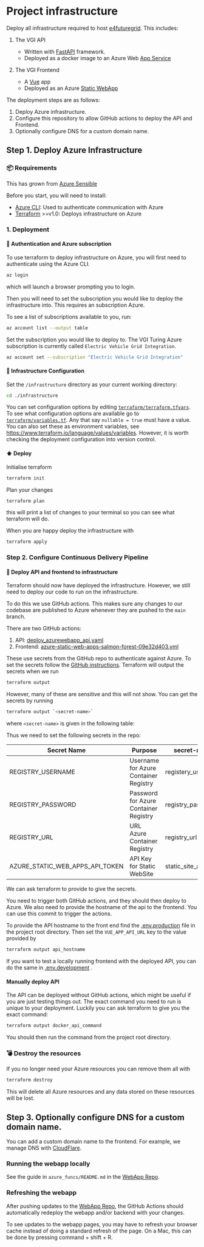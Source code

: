 # Project infrastructure

Deploy all infrastructure required to host [e4futuregrid](https://www.e4futuregrid.com/). This includes:

1. The VGI API
    - Written with [FastAPI](https://fastapi.tiangolo.com/) framework.
    - Deployed as a docker image to an Azure Web [App Service](https://docs.microsoft.com/en-us/azure/app-service/overview)
  
2. The VGI Frontend
    - A [Vue](https://vuejs.org/v2/guide/) app
    - Deployed as an Azure [Static WebApp](https://docs.microsoft.com/en-us/azure/static-web-apps/getting-started?tabs=vue)


The deployment steps are as follows:

1. Deploy Azure infrastructure.
2. Configure this repository to allow GitHub actions to deploy the API and Frontend.
3. Optionally configure DNS for a custom domain name.

## Step 1. Deploy Azure Infrastructure

### 📦 Requirements

This has grown from [Azure Sensible](https://github.com/alan-turing-institute/azure-sensible)

Before you start, you will need to install:

- [Azure CLI](https://docs.microsoft.com/en-us/cli/azure/install-azure-cli): Used to authenticate communication with Azure
- [Terraform](https://learn.hashicorp.com/tutorials/terraform/install-cli) >=v1.0: Deploys infrastructure on Azure

### 1. Deployment

#### 🔑 Authentication and Azure subscription
To use terraform to deploy infrastructure on Azure, you will first need to
authenticate using the Azure CLI.

```bash
az login
```

which will launch a browser prompting you to login.

Then you will need to set the subscription you would like to deploy the infrastructure into. This requires an subscription Azure.

To see a list of subscriptions available to you, run:

```bash
az account list --output table
```

Set the subscription you would like to deploy to. The VGI Turing Azure subscription is currently called `Electric Vehicle Grid Integration`.

```bash
az account set --subscription "Electric Vehicle Grid Integration"
```

#### :wrench: Infrastructure Configuration

Set the `/infrastructure` directory as your current working directory:

```bash
cd ./infrastructure
```

You can set configuration options by editing [`terraform/terraform.tfvars`](terraform/terraform.tfvars). To see what configuration options are available go to [`terraform/variables.tf`](terraform/variables.tf). Any that say `nullable = true` must have a value. You can also set these as environment variables, see https://www.terraform.io/language/values/variables. However, it is worth checking the deployment configuration into version control.

#### :arrow_up: Deploy

Initialise terraform

```bash
terraform init
```

Plan your changes

```bash
terraform plan
```

this will print a list of changes to your terminal so you can see what terraform will do.

When you are happy deploy the infrastructure with

```bash
terraform apply
```

### Step 2. Configure Continuous Delivery Pipeline

#### :hammer: Deploy API and frontend to infrastructure

Terraform should now have deployed the infrastructure. However, we still need to deploy our code to run on the infrastructure.

To do this we use GitHub actions. This makes sure any changes to our codebase are published to Azure whenever they are pushed to the `main` branch.

There are two GitHub actions:

1. API: [deploy_azurewebapp_api.yaml](../.github/workflows/deploy_azurewebapp_api.yaml)
2. Frontend: [azure-static-web-apps-salmon-forest-09e32d403.yml](../.github/workflows/azure-static-web-apps-salmon-forest-09e32d403.yml)

These use secrets from the GitHub repo to authenticate against Azure. To set the secrets follow the [GitHub instructions](https://docs.github.com/en/actions/security-guides/encrypted-secrets). Terraform will output the secrets when we run

```bash
terraform output
```

However, many of these are sensitive and this will not show. You can get the secrets by running

```bash
terraform output `<secret-name>`
```

where `<secret-name>` is given in the following table:


 Thus we need to set the following secrets in the repo:

| Secret Name                     | Purpose                               | secret-name         |
| ------------------------------- | ------------------------------------- | ------------------- |
| REGISTRY_USERNAME               | Username for Azure Container Registry | registery_username  |
| REGISTRY_PASSWORD               | Password for Azure Container Registry | registry_password   |
| REGISTRY_URL                    | URL Azure Container Registry          | registry_url        |
| AZURE_STATIC_WEB_APPS_API_TOKEN | API Key for Static WebSite            | static_site_api_key |

We can ask terraform to provide to give the secrets.


You need to trigger both GitHub actions, and they should then deploy to Azure. We also need to provide the hostname of the api to the frontend. You can use this commit to trigger the actions. 

To provide the API hostname to the front end find the [.env.production](../.env.production) file in the project root directory. Then set the `VUE_APP_API_URL` key to the value provided by

```bash
terraform output api_hostname
```

If you want to test a locally running frontend with the deployed API, you can do the same in [.env.development](../.env.development) .

#### Manually deploy API

The API can be deployed without GitHub actions, which might be useful if you are just testing things out. The exact command you need to run is unique to your deployment. Luckily you can ask terraform to give you the exact command:

```bash
terraform output docker_api_command
```

You should then run the command from the project root directory.

### 💣 Destroy the resources

If you no longer need your Azure resources you can remove them all with

```bash
terraform destroy
```

This will delete all Azure resources and any data stored on these resources will
be lost.


## Step 3. Optionally configure DNS for a custom domain name.

You can add a custom domain name to the frontend. For example, we manage DNS with [CloudFlare](https://www.cloudflare.com/en-gb/multi-cloud/azure/).

### Running the webapp locally

See the guide in `azure_funcs/README.md` in the [WebApp Repo](https://github.com/alan-turing-institute/vehicle-grid-integration-webapp-private).

### Refreshing the webapp

After pushing updates to the [WebApp Repo](https://github.com/alan-turing-institute/vehicle-grid-integration-webapp-private), the GitHub Actions should automatically redeploy the webapp and/or backend with your changes.

To see updates to the webapp pages, you may have to refresh your browser cache instead of doing a standard refresh of the page.
On a Mac, this can be done by pressing command + shift + R.
